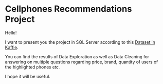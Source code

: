 # Cellphones Recommendations Project

Hello!

I want to present you the project in SQL Server according to this [Dataset in Kaffle](https://www.kaggle.com/datasets/meirnizri/cellphones-recommendations?resource=download).

You can find the results of Data Exploration as well as Data Cleaning for answering on multiple questions regarding price, brand, quantity of users of the highlighted phones etc.

I hope it will be useful.
